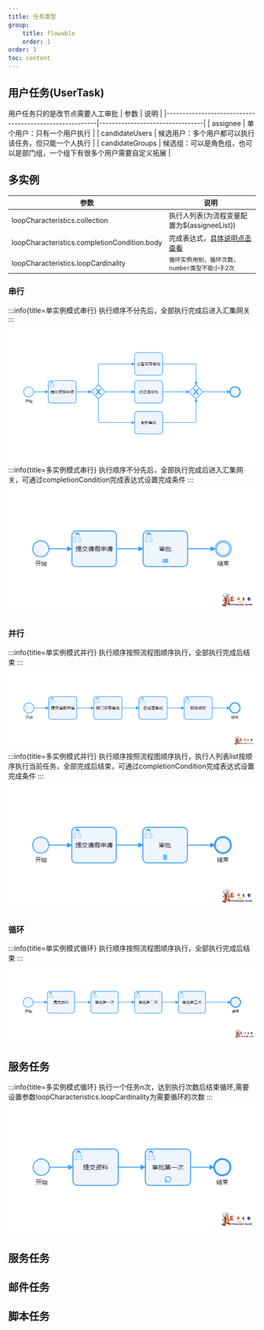 ```yaml
---
title: 任务类型
group: 
    title: flowable
    order: 1
order: 1
toc: content
---
```


## 用户任务(UserTask)
<Badge type="info">用户任务只的是改节点需要人工审批</Badge>
|            参数          |               说明               |
|--------------------------------------------------------|---------------------------------|
| assignee | 单个用户：只有一个用户执行 |
| candidateUsers | 候选用户：多个用户都可以执行该任务，但只能一个人执行 |
| candidateGroups | 候选组：可以是角色组，也可以是部门组，一个组下有很多个用户需要自定义拓展 |

## 多实例

|            参数          |               说明               |
|--------------------------------------------------------|---------------------------------|
| loopCharacteristics.collection | 执行人列表(为流程变量配置为${assigneeList}) |
| loopCharacteristics.completionCondition.body | 完成表达式，[具体说明点击查看](../Expression/index.md#完成条件表达式) |
| loopCharacteristics.loopCardinality | `循环实例用到，循环次数，number类型不能小于2次` |

### 串行
:::info{title=单实例模式串行}
执行顺序不分先后，全部执行完成后进入汇集网关
:::
![sequential](./image/sequential.png)
:::info{title=多实例模式串行}
执行顺序不分先后，全部执行完成后进入汇集网关，可通过completionCondition完成表达式设置完成条件
:::
![sequential](./image/sequential_1.png)

### 并行
:::info{title=单实例模式并行}
执行顺序按照流程图顺序执行，全部执行完成后结束
:::
![sequential](./image/parallel.png)
:::info{title=多实例模式并行}
执行顺序按照流程图顺序执行，执行人列表list按顺序执行当前任务，全部完成后结束，可通过completionCondition完成表达式设置完成条件
:::
![sequential](./image/parallel_1.png)

### 循环
:::info{title=单实例模式循环}
执行顺序按照流程图顺序执行，全部执行完成后结束
:::
![sequential](./image/loop.png)
## 服务任务
:::info{title=多实例模式循环}
执行一个任务n次，达到执行次数后结束循环,需要设置参数loopCharacteristics.loopCardinality为需要循环的次数
:::
![sequential](./image/loop_1.png)
## 服务任务
## 邮件任务
## 脚本任务
